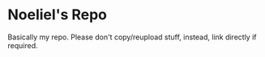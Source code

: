 Noeliel's Repo
====
Basically my repo. Please don't copy/reupload stuff, instead, link directly if required.